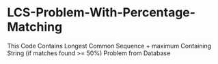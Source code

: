 LCS-Problem-With-Percentage-Matching
====================================

This Code Contains Longest Common Sequence + maximum Containing String (if matches found >= 50%) Problem from Database

